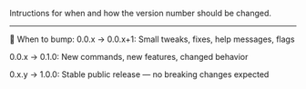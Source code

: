 Intructions for when and how the version number should be changed.

---

🔼 When to bump:
0.0.x → 0.0.x+1: Small tweaks, fixes, help messages, flags

0.0.x → 0.1.0: New commands, new features, changed behavior

0.x.y → 1.0.0: Stable public release — no breaking changes expected